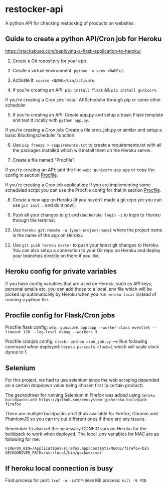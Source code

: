 # restocker-api
A python API for checking restocking of products on websites.  

## Guide to create a python API/Cron job for Heroku 
<https://stackabuse.com/deploying-a-flask-application-to-heroku/>

1. Create a Git repository for your app.

2. Create a virtual environment: ```python -m venv <NAME>/```.

3. Activate it: ```source <NAME>/bin/activate```.

4. If you’re creating an API: `pip install flask` && `pip install gunicorn`.

If you’re creating a Cron job: Install APScheduler through pip or some other scheduler

5. If you’re creating an API: Create app.py and setup a basic Flask template and test it locally with `python app.py`.

If you’re creating a Cron job: Create a file cron_job.py or similar and setup a basic Blockingscheduler function

6. Use `pip freeze > requirements.txt` to create a requirements.txt with all the packages installed which
will install them on the Heroku server.

7. Create a file named "Procfile".

If you’re creating an API: add the line `web: gunicorn app:app` or copy the config in section [Procfile](#procfile-config-for-flaskcron-jobs).

If you’re creating a Cron job application: If you are implementing some scheduled script you can use the Procfile config for that in section [Procfile](#procfile-config-for-flaskcron-jobs).

8. Create a new app on Heroku (if you haven't made a git repo yet you can use `git init .` and do it now).

9. Push all your changes to git and use `heroku login -i` to login to Heroku through the terminal.

10. Use `heroku git:remote -a {your-project-name}` where the project name is the name of the app on Heroku.

11. Use `git push heroku master` to push your latest git changes to Heroku. You can also setup a connection to your Git repo on Heroku and deploy your branches directly on there if you like.

## Heroku config for private variables
If you have config variables that are used on Heroku, such as API keys, personal emails etc. you can add those to a local .env file which will be picked up automatically by Heroku when you run `heroku local` instead of running a python file.

## Procfile config for Flask/Cron jobs
Procfile flask config: ```web: gunicorn app:app --worker-class eventlet --timeout 120 --log-level debug --workers 3```

Procfile cronjob config: ```clock: python cron_job.py``` --> Run following command when deployed: ```heroku ps:scale clock=1``` which will scale clock dynos to 1.

## Selenium
For this project, we had to use selenium since the web scraping depended on a certain dropdown value being chosen first (a certain product).

The geckodriver for running Selenium in Firefox was added using ```heroku buildpacks:add https://github.com/evosystem-jp/heroku-buildpack-firefox ```

There are multiple buildpacks on Github available for Firefox, Chrome and PhantomJS so you can try out different ones if there are any issues.

Remember to also set the necessary CONFIG vars on Heroku for the buildpack to work when deployed.
The local .env variables for MAC are as following for me:

```
FIREFOX_BIN=/Applications/Firefox.app/Contents/MacOS/firefox-bin
GECKODRIVER_PATH=/usr/local/bin/geckodriver`
```

## If heroku local connection is busy
Find process for port: ```lsof -n -i4TCP:5000```
Kill process: ```kill -9 PID```
